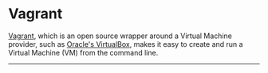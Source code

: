 # Vagrant

[Vagrant][1], which is an open source wrapper around a Virtual Machine provider, such as 
[Oracle's VirtualBox][2], makes it easy to create and run a Virtual Machine (VM) from the command 
line.

---

[1]: https://www.vagrantup.com/
[2]: https://www.virtualbox.org/